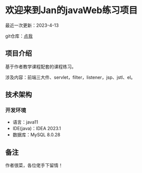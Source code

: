 # 欢迎来到Jan的javaWeb练习项目

最近一次更新：2023-4-13

git仓库：[点我](https://github.com/GuaiPotato/javaWeb)



## 项目介绍

基于作者教学课程配套的课程练习。

涉及内容：前端三大件、servlet，filter，listener，jsp、jstl、el。



## 技术架构

### 开发环境

- 语言：java11
- IDE(java)：IDEA 2023.1
- 数据库：MySQL 8.0.28



## 备注

作者很菜，各位佬手下留情！



